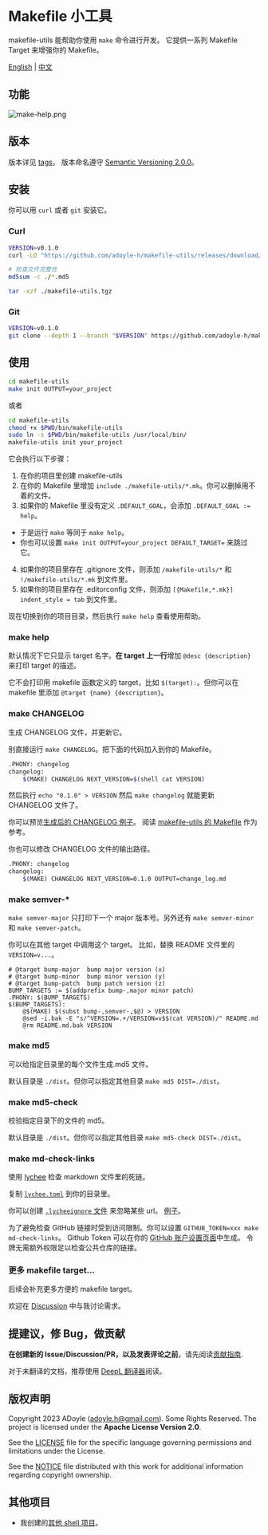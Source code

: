 # Makefile 小工具

makefile-utils 能帮助你使用 `make` 命令进行开发。
它提供一系列 Makefile Target 来增强你的 Makefile。

[English](./README.md) | [中文](./README.zh.md)

## 功能

![make-help.png](https://media.githubusercontent.com/media/adoyle-h/_imgs/master/github/makefile-utils/make-help.png)

## 版本

版本详见 [tags][]。
版本命名遵守 [Semantic Versioning 2.0.0](http://semver.org/spec/v2.0.0.html)。

## 安装

你可以用 `curl` 或者 `git` 安装它。

### Curl

```sh
VERSION=v0.1.0
curl -LO "https://github.com/adoyle-h/makefile-utils/releases/download/$VERSION/makefile-utils.tgz{,.md5}"

# 检查文件完整性
md5sum -c ./*.md5

tar -xzf ./makefile-utils.tgz
```

### Git

```sh
VERSION=v0.1.0
git clone --depth 1 --branch "$VERSION" https://github.com/adoyle-h/makefile-utils.git
```

## 使用
<!-- editorconfig-checker-disable -->

```sh
cd makefile-utils
make init OUTPUT=your_project
```

或者

```sh
cd makefile-utils
chmod +x $PWD/bin/makefile-utils
sudo ln -s $PWD/bin/makefile-utils /usr/local/bin/
makefile-utils init your_project
```

它会执行以下步骤：

1. 在你的项目里创建 makefile-utils
2. 在你的 Makefile 里增加 `include ./makefile-utils/*.mk`。你可以删掉用不着的文件。
3. 如果你的 Makefile 里没有定义 `.DEFAULT_GOAL`，会添加 `.DEFAULT_GOAL := help`。
  - 于是运行 `make` 等同于 `make help`。
  - 你也可以设置 `make init OUTPUT=your_project DEFAULT_TARGET=` 来跳过它。
4. 如果你的项目里存在 .gitignore 文件，则添加 `/makefile-utils/*` 和 `!/makefile-utils/*.mk` 到文件里。
5. 如果你的项目里存在 .editorconfig 文件，则添加 `[{Makefile,*.mk}] indent_style = tab` 到文件里。

现在切换到你的项目目录，然后执行 `make help` 查看使用帮助。

### make help

默认情况下它只显示 target 名字。**在 target 上一行**增加 `@desc {description}` 来打印 target 的描述。

它不会打印用 makefile 函数定义的 target，比如 `$(target):`。但你可以在 makefile 里添加 `@target {name} {description}`。

### make CHANGELOG

生成 CHANGELOG 文件，并更新它。

别直接运行 `make CHANGELOG`。把下面的代码加入到你的 Makefile。

```sh
.PHONY: changelog
changelog:
	$(MAKE) CHANGELOG NEXT_VERSION=$(shell cat VERSION)
```

然后执行 `echo "0.1.0" > VERSION` 然后 `make changelog` 就能更新 CHANGELOG 文件了。

你可以预览[生成后的 CHANGELOG 例子](./CHANGELOG.md)。
阅读 [makefile-utils 的 Makefile](./Makefile) 作为参考。

你也可以修改 CHANGELOG 文件的输出路径。

```sh
.PHONY: changelog
changelog:
	$(MAKE) CHANGELOG NEXT_VERSION=0.1.0 OUTPUT=change_log.md
```

### make semver-*

`make semver-major` 只打印下一个 major 版本号。另外还有 `make semver-minor` 和 `make semver-patch`。

你可以在其他 target 中调用这个 target。
比如，替换 README 文件里的 `VERSION=v...`。

```make
# @target bump-major  bump major version (x)
# @target bump-minor  bump minor version (y)
# @target bump-patch  bump patch version (z)
BUMP_TARGETS := $(addprefix bump-,major minor patch)
.PHONY: $(BUMP_TARGETS)
$(BUMP_TARGETS):
	@$(MAKE) $(subst bump-,semver-,$@) > VERSION
	@sed -i.bak -E "s/^VERSION=.+/VERSION=v$$(cat VERSION)/" README.md
	@rm README.md.bak VERSION
```

### make md5

可以给指定目录里的每个文件生成.md5 文件。

默认目录是 `./dist`。但你可以指定其他目录 `make md5 DIST=./dist`。

### make md5-check

校验指定目录下的文件的 md5。

默认目录是 `./dist`。但你可以指定其他目录 `make md5-check DIST=./dist`。

### make md-check-links

使用 [lychee](https://github.com/lycheeverse/lychee) 检查 markdown 文件里的死链。

复制 [`lychee.toml`](./lychee.toml) 到你的目录里。

你可以创建 [`.lycheeignore` 文件](https://github.com/lycheeverse/lychee#ignoring-links) 来忽略某些 url。 [例子](https://github.com/lycheeverse/lychee/blob/7e0b9e2c68118202ad75ffd3de0e113c5d5b7137/fixtures/ignore/.lycheeignore)。

为了避免检查 GitHub 链接时受到访问限制。你可以设置 `GITHUB_TOKEN=xxx make md-check-links`。
Github Token 可以在你的 [GitHub 账户设置页面](https://github.com/settings/tokens)中生成。
令牌无需额外权限足以检查公共仓库的链接。

### 更多 makefile target...

后续会补充更多方便的 makefile target。

欢迎在 [Discussion](https://github.com/adoyle-h/makefile-utils/discussions) 中与我讨论需求。

## 提建议，修 Bug，做贡献

**在创建新的 Issue/Discussion/PR，以及发表评论之前**，请先阅读[贡献指南](https://gcg.adoyle.me/CONTRIBUTING.zh).

对于未翻译的文档，推荐使用 [DeepL 翻译器](https://www.deepl.com/translator)阅读。

## 版权声明

Copyright 2023 ADoyle (adoyle.h@gmail.com). Some Rights Reserved.
The project is licensed under the **Apache License Version 2.0**.

See the [LICENSE][] file for the specific language governing permissions and limitations under the License.

See the [NOTICE][] file distributed with this work for additional information regarding copyright ownership.

## 其他项目

- 我创建的[其他 shell 项目](https://github.com/adoyle-h?tab=repositories&q=&type=source&language=shell&sort=stargazers)。


<!-- links -->

[tags]: https://github.com/adoyle-h/makefile-utils/tags
[LICENSE]: ./LICENSE
[NOTICE]: ./NOTICE
